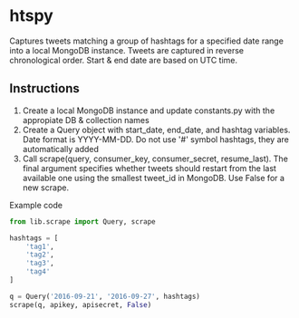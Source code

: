 # htspy
Captures tweets matching a group of hashtags for a specified date range into a local MongoDB instance. Tweets are captured in reverse chronological order. Start & end date are based on UTC time.

## Instructions
1. Create a local MongoDB instance and update constants.py with the appropiate DB & collection names
2. Create a Query object with start_date, end_date, and hashtag variables. Date format is YYYY-MM-DD. Do not use '#' symbol hashtags, they are automatically added
3. Call scrape(query, consumer_key, consumer_secret, resume_last). The final argument specifies whether tweets should restart from the last available one using the smallest tweet_id in MongoDB. Use False for a new scrape.

Example code

```python
from lib.scrape import Query, scrape

hashtags = [
    'tag1',
    'tag2',
    'tag3',
    'tag4'
]

q = Query('2016-09-21', '2016-09-27', hashtags)
scrape(q, apikey, apisecret, False)
```
